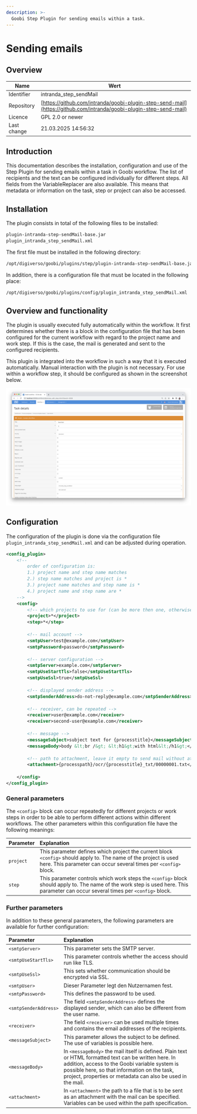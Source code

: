 ```yaml
---
description: >-
  Goobi Step Plugin for sending emails within a task.
---
```


# Sending emails

## Overview

Name                     | Wert
-------------------------|-----------
Identifier               | intranda_step_sendMail
Repository               | [https://github.com/intranda/goobi-plugin-step-send-mail](https://github.com/intranda/goobi-plugin-step-send-mail)
Licence              | GPL 2.0 or newer 
Last change    | 21.03.2025 14:56:32


## Introduction
This documentation describes the installation, configuration and use of the Step Plugin for sending emails within a task in Goobi workflow. The list of recipients and the text can be configured individually for different steps. All fields from the VariableReplacer are also available. This means that metadata or information on the task, step or project can also be accessed.


## Installation
The plugin consists in total of the following files to be installed:

```bash
plugin-intranda-step-sendMail-base.jar
plugin_intranda_step_sendMail.xml
```

The first file must be installed in the following directory:

```bash
/opt/digiverso/goobi/plugins/step/plugin-intranda-step-sendMail-base.jar
```

In addition, there is a configuration file that must be located in the following place:

```bash
/opt/digiverso/goobi/plugins/config/plugin_intranda_step_sendMail.xml
```


## Overview and functionality
The plugin is usually executed fully automatically within the workflow. It first determines whether there is a block in the configuration file that has been configured for the current workflow with regard to the project name and work step. If this is the case, the mail is generated and sent to the configured recipients.

This plugin is integrated into the workflow in such a way that it is executed automatically. Manual interaction with the plugin is not necessary. For use within a workflow step, it should be configured as shown in the screenshot below.

![Integration of the plugin into the workflow](images/goobi-plugin-step-send-mail_screen1_en.png)

 
## Configuration
The configuration of the plugin is done via the configuration file `plugin_intranda_step_sendMail.xml` and can be adjusted during operation.

```xml
<config_plugin>
    <!--
        order of configuration is:
        1.) project name and step name matches
        2.) step name matches and project is *
        3.) project name matches and step name is *
        4.) project name and step name are *
    -->
    <config>
        <!-- which projects to use for (can be more then one, otherwise use *) -->
        <project>*</project>
        <step>*</step>
        
        <!-- mail account -->
        <smtpUser>test@example.com</smtpUser>
        <smtpPassword>password</smtpPassword>

        <!-- server configuration -->
        <smtpServer>example.com</smtpServer>
        <smtpUseStartTls>false</smtpUseStartTls>
        <smtpUseSsl>true</smtpUseSsl>

        <!-- displayed sender address -->
        <smtpSenderAddress>do-not-reply@example.com</smtpSenderAddress>

        <!-- receiver, can be repeated -->
        <receiver>user@example.com</receiver>
        <receiver>second-user@example.com</receiver>
        
        <!-- message -->
        <messageSubject>subject text for {processtitle}</messageSubject>
        <messageBody>body &lt;br /&gt; &lt;h1&gt;with html&lt;/h1&gt;</messageBody>
        
        <!-- path to attachment, leave it empty to send mail without attached file -->
        <attachment>{processpath}/ocr/{processtitle}_txt/00000001.txt</attachment>
        
    </config>
</config_plugin>
```

### General parameters 
The `<config>` block can occur repeatedly for different projects or work steps in order to be able to perform different actions within different workflows. The other parameters within this configuration file have the following meanings: 

| Parameter | Explanation | 
| :-------- | :---------- | 
| `project` | This parameter defines which project the current block `<config>` should apply to. The name of the project is used here. This parameter can occur several times per `<config>` block. | 
| `step` | This parameter controls which work steps the `<config>` block should apply to. The name of the work step is used here. This parameter can occur several times per `<config>` block. | 


### Further parameters 
In addition to these general parameters, the following parameters are available for further configuration: 


| Parameter | Explanation |
| :--- | :--- |
| `<smtpServer>` | This parameter sets the SMTP server. |
| `<smtpUseStartTls>` | This parameter controls whether the access should run like TLS. |
| `<smtpUseSsl>` | This sets whether communication should be encrypted via SSL. |
| `<smtpUser>` | Dieser Parameter legt den Nutzernamen fest. |
| `<smtpPassword>` | This defines the password to be used. |
| `<smtpSenderAddress>` | The field `<smtpSenderAddress>` defines the displayed sender, which can also be different from the user name. |
| `<receiver>` | The field `<receiver>` can be used multiple times and contains the email addresses of the recipients. |
| `<messageSubject>` | This parameter allows the subject to be defined. The use of variables is possible here. |
| `<messageBody>` | In `<messageBody>` the mail itself is defined. Plain text or HTML formatted text can be written here. In addition, access to the Goobi variable system is possible here, so that information on the task, project, properties or metadata can also be used in the mail. |
| `<attachment>` | In `<attachment>` the path to a file that is to be sent as an attachment with the mail can be specified. Variables can be used within the path specification. |